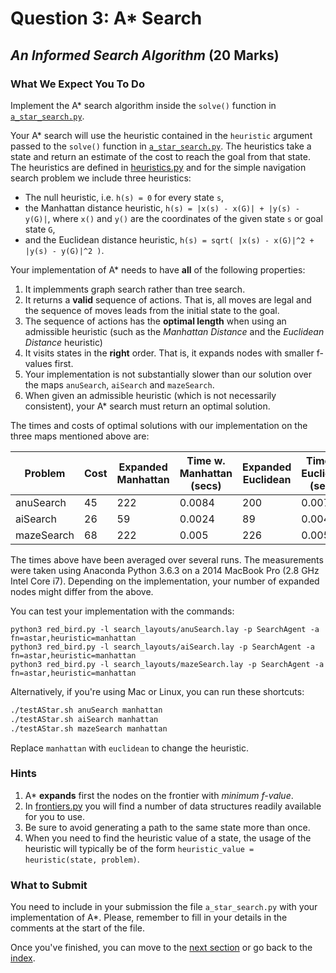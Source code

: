 # Question 3: A* Search
## _An Informed Search Algorithm_ (20 Marks)

### What We Expect You To Do

Implement the A* search algorithm inside the `solve()` function in
[`a_star_search.py`](../a_star_search.py).

Your A* search will use the heuristic contained in the `heuristic` argument
passed to the `solve()` function in [`a_star_search.py`](../a_star_search.py).
The heuristics take a state and return an estimate of the cost to reach the
goal from that state. The heuristics are defined in
[heuristics.py](../heuristics.py) and for the simple navigation search problem
we include three heuristics:

- The null heuristic, i.e. `h(s) = 0` for every state `s`,
- the Manhattan distance heuristic, `h(s) = |x(s) - x(G)| + |y(s) - y(G)|`,
  where `x()` and `y()` are the coordinates of the given state `s` or goal
  state `G`,
- and the Euclidean distance heuristic,
  `h(s) = sqrt( |x(s) - x(G)|^2 + |y(s) - y(G)|^2 )`.

Your implementation of A* needs to have **all** of the following properties:

1. It implemments graph search rather than tree search.
2. It returns a **valid** sequence of actions. That is, all moves are legal and
   the sequence of moves leads from the initial state to the goal.
3. The sequence of actions has the **optimal length** when using an admissible
   heuristic (such as the *Manhattan Distance* and the *Euclidean Distance*
   heuristic)
4. It visits states in the **right** order. That is, it expands nodes with
   smaller f-values first.
5. Your implementation is not substantially slower than our solution over the
   maps `anuSearch`, `aiSearch` and `mazeSearch`.
6. When given an admissible heuristic (which is not necessarily consistent),
   your A* search must return an optimal solution.

The times and costs of optimal solutions with our implementation on the three
maps mentioned above are:

| Problem    | Cost | Expanded Manhattan | Time w. Manhattan (secs) | Expanded Euclidean | Time w. Euclidean (secs) |
| ---------- | ---- | ------------------ | ------------------------ | ------------------ | ------------------------ |
| anuSearch  | 45   | 222                | 0.0084                   | 200                | 0.0076                   |
| aiSearch   | 26   | 59                 | 0.0024                   | 89                 | 0.00425                  |
| mazeSearch | 68   | 222                | 0.005                    | 226                | 0.005                    |


The times above have been averaged over several runs. The measurements were
taken using Anaconda Python 3.6.3 on a 2014 MacBook Pro (2.8 GHz Intel Core
i7). Depending on the implementation, your number of expanded nodes might
differ from the above.

You can test your implementation with the commands:

```
python3 red_bird.py -l search_layouts/anuSearch.lay -p SearchAgent -a fn=astar,heuristic=manhattan
python3 red_bird.py -l search_layouts/aiSearch.lay -p SearchAgent -a fn=astar,heuristic=manhattan
python3 red_bird.py -l search_layouts/mazeSearch.lay -p SearchAgent -a fn=astar,heuristic=manhattan
```

Alternatively, if you're using Mac or Linux, you can run these shortcuts:

```sh
./testAStar.sh anuSearch manhattan
./testAStar.sh aiSearch manhattan
./testAStar.sh mazeSearch manhattan
```

Replace `manhattan` with `euclidean` to change the heuristic.

### Hints

1. A* **expands** first the nodes on the frontier with *minimum f-value*.
2. In [frontiers.py](../frontiers.py) you will find a number of data structures
   readily available for you to use.
3. Be sure to avoid generating a path to the same state more than once.
4. When you need to find the heuristic value of a state, the usage of the heuristic will typically be of the form `heuristic_value = heuristic(state, problem)`.

### What to Submit

You need to include in your submission the file `a_star_search.py` with your
implementation of A*. Please, remember to fill in your details in the comments
at the start of the file.

Once you've finished, you can move to the [next section](6_heuristics.md) or go
back to the [index](README.md).
